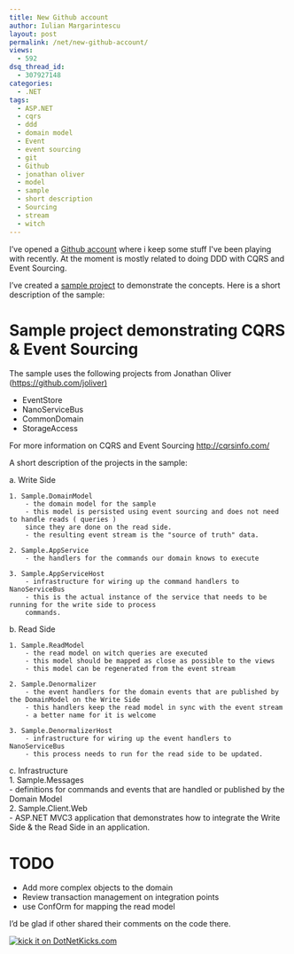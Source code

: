```yaml
---
title: New Github account
author: Iulian Margarintescu
layout: post
permalink: /net/new-github-account/
views:
  - 592
dsq_thread_id:
  - 307927148
categories:
  - .NET
tags:
  - ASP.NET
  - cqrs
  - ddd
  - domain model
  - Event
  - event sourcing
  - git
  - Github
  - jonathan oliver
  - model
  - sample
  - short description
  - Sourcing
  - stream
  - witch
---
```

I’ve opened a [Github account][1] where i keep some stuff I've been playing with recently. At the moment is mostly related to doing DDD with CQRS and Event Sourcing. 

I’ve created a [sample project][2] to demonstrate the concepts. Here is a short description of the sample:

Sample project demonstrating CQRS & Event Sourcing   
================================================= 

The sample uses the following projects from Jonathan Oliver (<https://github.com/joliver)>

* EventStore   
* NanoServiceBus   
* CommonDomain   
* StorageAccess 

For more information on CQRS and Event Sourcing <http://cqrsinfo.com/>

A short description of the projects in the sample: 

a. Write Side 

    1. Sample.DomainModel   
        - the domain model for the sample   
        - this model is persisted using event sourcing and does not need to handle reads ( queries )   
        since they are done on the read side.   
        - the resulting event stream is the "source of truth" data. 

    2. Sample.AppService   
        - the handlers for the commands our domain knows to execute 

    3. Sample.AppServiceHost   
        - infrastructure for wiring up the command handlers to NanoServiceBus   
        - this is the actual instance of the service that needs to be running for the write side to process   
        commands. 

b. Read Side 

    1. Sample.ReadModel   
        - the read model on witch queries are executed   
        - this model should be mapped as close as possible to the views   
        - this model can be regenerated from the event stream 

    2. Sample.Denormalizer   
        - the event handlers for the domain events that are published by the DomainModel on the Write Side   
        - this handlers keep the read model in sync with the event stream   
        - a better name for it is welcome 

    3. Sample.DenormalizerHost   
        - infrastructure for wiring up the event handlers to NanoServiceBus   
        - this process needs to run for the read side to be updated. 

c. Infrastructure   
    1. Sample.Messages   
        - definitions for commands and events that are handled or published by the Domain Model   
    2. Sample.Client.Web   
        - ASP.NET MVC3 application that demonstrates how to integrate the Write Side & the Read Side in an application. 

TODO   
==== 

- Add more complex objects to the domain   
- Review transaction management on integration points   
- use ConfOrm for mapping the read model

I’d be glad if other shared their comments on the code there.

<div style="padding-bottom: 0px; margin: 0px; padding-left: 0px; padding-right: 0px; display: inline; float: none; padding-top: 0px" id="scid:C16BAC14-9A3D-4c50-9394-FBFEF7A93539:64aaa9f9-997c-4281-8427-c10bb319473a" class="wlWriterSmartContent">
  <a href="http://www.dotnetkicks.com/kick/?url=http://www.erata.net/net/new-github-account/"><img src="http://www.dotnetkicks.com/Services/Images/KickItImageGenerator.ashx?url=http://www.erata.net/net/new-github-account/" border="0" alt="kick it on DotNetKicks.com" /></a>
</div>

<div class="wlWriterHeaderFooter" style="margin:0px; padding:0px 0px 0px 0px;">
  <p>
    <br /> </div>

 [1]: https://github.com/etishor
 [2]: https://github.com/etishor/CQRSEventSourcingSample
